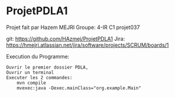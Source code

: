 # ProjetPDLA1

Projet fait par Hazem MEJRI 
Groupe: 4-IR C1
projet037

git: https://github.com/HAzmej/ProjetPDLA1
Jira: https://hmejri.atlassian.net/jira/software/projects/SCRUM/boards/1

Execution du Programme:

	Ouvrir le premier dossier PDLA,
	Ouvrir un terminal 
	Executer les 2 commandes:
		mvn compile 
		mvexec:java -Dexec.mainClass="org.example.Main"


